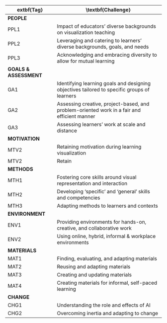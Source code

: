 | extbf{Tag}        | \textbf{Challenge}                                                                                       |
|-------------------|----------------------------------------------------------------------------------------------------------|
| **PEOPLE**  | | 
| PPL1             | Impact of educators’ diverse backgrounds on visualization teaching    |
| PPL2   | Leveraging and catering to learners’ diverse backgrounds, goals, and needs    |
| PPL3   |  Acknowledging and embracing diversity to allow for mutual learning    |
| **GOALS & ASSESSMENT**  |     |
| GA1   |  Identifying learning goals and designing objectives tailored to specific groups of learners    |
| GA2   |  Assessing creative, project-based, and problem-oriented work in a fair and efficient manner    |
| GA3   |  Assessing learners’ work at scale and distance    |
| **MOTIVATION**  |     |
| MTV2   |  Retaining motivation during learning visualization    |
| MTV2   |  Retain   | ing motivation during learning visualization    |
| **METHODS**  |     |
| MTH1   |  Fostering core skills around visual representation and interaction    |
| MTH2   |  Developing ‘specific’ and ‘general’ skills and competencies    |
| MTH3   |  Adapting methods to learners and contexts    |
| **ENVIRONMENT**   |     |
| ENV1   |  Providing environments for hands-on, creative, and collaborative work    |
| ENV2   |  Using online, hybrid, informal & workplace environments    |
| **MATERIALS**   |     |
| MAT1   |  Finding, evaluating, and adapting materials    |
| MAT2   |  Reusing and adapting materials    |
| MAT3   |  Creating and updating materials    |
| MAT4   |  Creating materials for informal, self-paced learning    |
|    **CHANGE**    | | 
| CHG1   |  Understanding the role and effects of AI    |
| CHG2   |  Overcoming inertia and adapting to change    |
